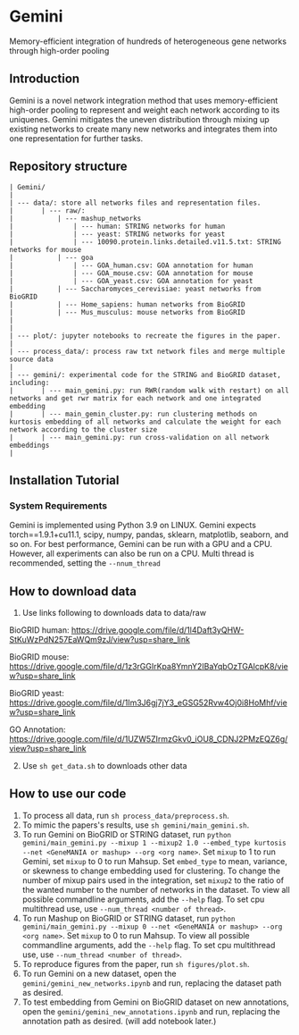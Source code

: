 # Gemini
Memory-efficient integration of hundreds of heterogeneous gene networks through high-order pooling

## Introduction
Gemini is a novel network integration method that uses memory-efficient high-order pooling to represent and weight each network according to its uniquenes. Gemini mitigates the uneven distribution through mixing up existing networks to create many new networks and integrates them into one representation for further tasks. 

## Repository structure
```
| Gemini/
|
| --- data/: store all networks files and representation files.
|       | --- raw/:
|           | --- mashup_networks
|               | --- human: STRING networks for human
|               | --- yeast: STRING networks for yeast
|               | --- 10090.protein.links.detailed.v11.5.txt: STRING networks for mouse
|           | --- goa
|               | --- GOA_human.csv: GOA annotation for human
|               | --- GOA_mouse.csv: GOA annotation for mouse
|               | --- GOA_yeast.csv: GOA annotation for yeast
|           | --- Saccharomyces_cerevisiae: yeast networks from BioGRID
|           | --- Home_sapiens: human networks from BioGRID
|           | --- Mus_musculus: mouse networks from BioGRID
|
|
| --- plot/: jupyter notebooks to recreate the figures in the paper. 
|
| --- process_data/: process raw txt network files and merge multiple source data
|
| --- gemini/: experimental code for the STRING and BioGRID dataset, including:
|       | --- main_gemini.py: run RWR(random walk with restart) on all networks and get rwr matrix for each network and one integrated embedding 
|       | --- main_gemin_cluster.py: run clustering methods on kurtosis embedding of all networks and calculate the weight for each network according to the cluster size
|       | --- main_gemini.py: run cross-validation on all network embeddings 
|
```


## Installation Tutorial

### System Requirements
Gemini is implemented using Python 3.9 on LINUX. Gemini expects torch==1.9.1+cu11.1, scipy, numpy, pandas, sklearn, matplotlib, seaborn, and so on. For best performance, Gemini can be run with a GPU and a CPU. However, all experiments can also be run on a CPU. Multi thread is recommended, setting the `--nnum_thread`

## How to download data
1. Use links following to downloads data to data/raw

BioGRID human:
https://drive.google.com/file/d/1l4Daft3yQHW-StKuWzPdN257EaWQm9zJ/view?usp=share_link

BioGRID mouse: 
https://drive.google.com/file/d/1z3rGGIrKpa8YmnY2IBaYqbOzTGAlcpK8/view?usp=share_link

BioGRID yeast: 
https://drive.google.com/file/d/1Im3J6gj7jY3_eGSG52Rvw4Oj0i8HoMhf/view?usp=share_link

GO Annotation:
https://drive.google.com/file/d/1UZW5ZIrmzGkv0_iOU8_CDNJ2PMzEQZ6g/view?usp=share_link


2. Use `sh get_data.sh` to downloads other data


## How to use our code
1. To process all data, run `sh process_data/preprocess.sh`. 
2. To mimic the papers's results, use `sh gemini/main_gemini.sh`.
3. To run Gemini on BioGRID or STRING dataset, run `python gemini/main_gemini.py --mixup 1 --mixup2 1.0 --embed_type kurtosis --net <GeneMANIA or mashup> --org <org name>`. Set `mixup` to 1 to run Gemini, set `mixup` to 0 to run Mahsup. Set `embed_type` to mean, variance, or skewness to change embedding used for clustering. To change the number of mixup pairs used in the integration, set `mixup2` to the ratio of the wanted number to the number of networks in the dataset. To view all possible commandline arguments, add the `--help` flag. To set cpu multithread use, use `--num_thread <number of thread>`.
4. To run Mashup on BioGRID or STRING dataset, run `python gemini/main_gemini.py --mixup 0 --net <GeneMANIA or mashup> --org <org name>`. Set `mixup` to 0 to run Mahsup. To view all possible commandline arguments, add the `--help` flag. To set cpu multithread use, use `--num_thread <number of thread>`.
5. To reproduce figures from the paper, run `sh figures/plot.sh`.
6. To run Gemini on a new dataset, open the `gemini/gemini_new_networks.ipynb` and run, replacing the dataset path as desired.
6. To test embedding from Gemini on BioGRID dataset on new annotations, open the `gemini/gemini_new_annotations.ipynb` and run, replacing the annotation path as desired. (will add notebook later.)
